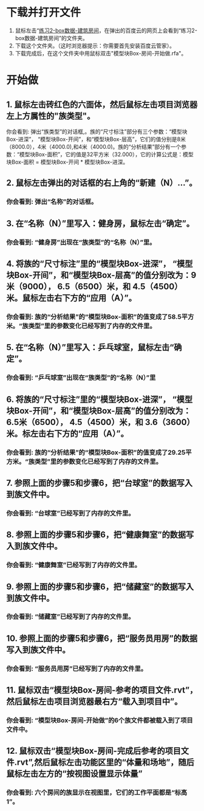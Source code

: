 # 下载并打开文件 #

1. 鼠标左击“[练习2-box数据-建筑房间](http://pan.baidu.com/s/1bn8VKsR”)，在弹出的百度云的网页上会看到“练习2-box数据-建筑房间”的文件夹。
2. 下载这个文件夹。（这时浏览器提示：你需要首先安装百度云管家）。
3. 下载完成后，在这个文件夹中用鼠标双击"模型块Box-房间-开始做.rfa"。

# 开始做 #

## 1. 鼠标左击砖红色的六面体，然后鼠标左击项目浏览器左上方属性的"族类型"。

你会看到: 弹出“族类型”的对话框,。族的“尺寸标注”部分有三个参数：“模型块Box-进深”， “模型块Box-开间”，和“模型块Box-层高”，它们的值分别是8米（8000.0），4米（4000.0),和4米（4000.0)。族的“分析结果”部分有一个参数：“模型块Box-面积”，它的值是32平方米（32.000），它的计算公式是：模型块Box-面积 = 模型块Box-开间 * 模型块Box-进深。

## 2. 鼠标左击弹出的对话框的右上角的“新建（N）...”。

### 你会看到: 弹出“名称”的对话框。

## 3. 在“名称（N）”里写入：健身房，鼠标左击“确定”。

### 你会看到: “健身房”出现在“族类型”的“名称（N）”里。

## 4. 将族的“尺寸标注”里的“模型块Box-进深”， “模型块Box-开间”，和“模型块Box-层高”的值分别改为：9米（9000）， 6.5（6500）米，和 4.5（4500）米。鼠标左击右下方的“应用（A）”。

### 你会看到: 族的“分析结果”的“模型块Box-面积”的值变成了58.5平方米。“族类型”里的参数变化已经写到了内存的文件里。

## 5. 在“名称（N）”里写入：乒乓球室，鼠标左击“确定”。

### 你会看到: “乒乓球室”出现在“族类型”的“名称（N）”里

## 6. 将族的“尺寸标注”里的“模型块Box-进深”， “模型块Box-开间”，和“模型块Box-层高”的值分别改为：6.5米（6500）， 4.5（4500）米，和 3.6（3600）米。标左击右下方的“应用（A）”。

### 你会看到: 族的“分析结果”的“模型块Box-面积”的值变成了29.25平方米。“族类型”里的参数变化已经写到了内存的文件里。

## 7. 参照上面的步骤5和步骤6，把“台球室”的数据写入到族文件中。

### 你会看到: “台球室”已经写到了内存的文件里。

## 8. 参照上面的步骤5和步骤6，把“健康舞室”的数据写入到族文件中。

### 你会看到: “健康舞室”已经写到了内存的文件里。

## 9. 参照上面的步骤5和步骤6，把“储藏室”的数据写入到族文件中。

### 你会看到: “储藏室”已经写到了内存的文件里。

## 10. 参照上面的步骤5和步骤6，把“服务员用房”的数据写入到族文件中。

### 你会看到: “服务员用房”已经写到了内存的文件里。

## 11. 鼠标双击“模型块Box-房间-参考的项目文件.rvt”，然后鼠标左击项目浏览器最右方“载入到项目中”。

### 你会看到:  “模型块Box-房间-开始做”的6个族文件都被载入到了项目文件中。

## 12. 鼠标双击“模型块Box-房间-完成后参考的项目文件.rvt”,然后鼠标左击功能区里的“体量和场地”，随后鼠标左击左方的“按视图设置显示体量”

### 你会看到: 六个房间的族显示在视图里，它们的工作平面都是“标高1”。